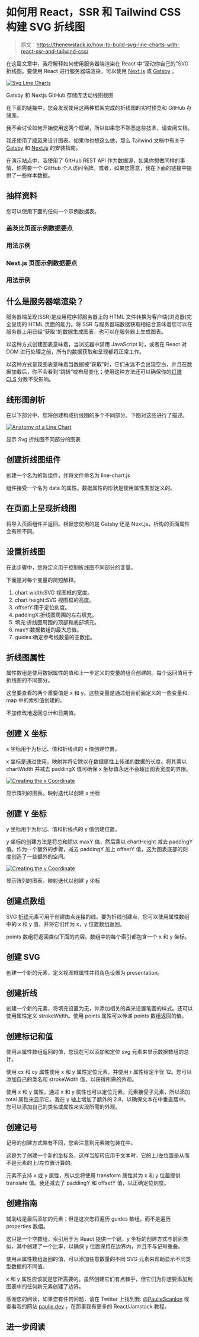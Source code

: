 # 如何用 React，SSR 和 Tailwind CSS 构建 SVG 折线图

> 原文：<https://thenewstack.io/how-to-build-svg-line-charts-with-react-ssr-and-tailwind-css/>

在这篇文章中，我将解释如何使用服务器端渲染在 React 中“滚动你自己的”SVG 折线图。要使用 React 进行服务器端渲染，可以使用 [Next.js](https://nextjs.org/) 或 [Gatsby](https://www.gatsbyjs.com/) 。

[![Svg Line Charts](img/c3e1d05a216735dae634295a3c66cd9c.png)](https://cdn.thenewstack.io/media/2022/10/a3d42d67-open-graph-100.jpg)

Gatsby 和 Nextjs GitHub 存储库活动线图截图

在下面的链接中，您会发现使用这两种框架完成的折线图的实时预览和 GitHub 存储库。

我不会讨论如何开始使用这两个框架，所以如果您不熟悉这些技术，请查阅文档。

我还使用了[顺风](https://tailwindcss.com/)来设计图表。如果你也想这么做，那么 Tailwind 文档中有关于 [Gatsby](https://tailwindcss.com/docs/guides/gatsby) 和 [Next.js](https://tailwindcss.com/docs/guides/nextjs) 的安装指南。

在演示站点中，我使用了 GitHub REST API 作为数据源，如果你想做同样的事情，你需要一个 GitHub 个人访问令牌。或者，如果您愿意，我在下面的链接中提供了一些样本数据。

## 抽样资料

您可以使用下面的任何一个示例数据表。

### 盖茨比页面示例数据要点

### 用法示例

### Next.js 页面示例数据要点

### 用法示例

## 什么是服务器端渲染？

服务器端呈现(SSR)是应用程序将服务器上的 HTML 文件转换为客户端(浏览器)完全呈现的 HTML 页面的能力。将 SSR 与服务器端数据获取相结合意味着您可以在服务器上用已经“获取”的数据生成图表，也可以在服务器上生成图表。

以这种方式创建图表意味着，当浏览器中禁用 JavaScript 时，或者在 React 对 DOM 进行处理之前，所有的数据获取和呈现都将正常工作。

以这种方式呈现图表意味着当数据被“获取”时，它们永远不会出现空白，并且在数据加载后，你不会看到“跳转”或布局变化；使用这种方法还可以确保你的[灯塔](https://developer.chrome.com/docs/lighthouse/overview/) [CLS](https://web.dev/cls/#what-is-a-good-cls-score) 分数不受影响。

## 线形图剖析

在以下部分中，您将创建构成折线图的多个不同部分。下图对这些进行了描述。

[![Anatomy of a Line Chart](img/dcac461e32f51c315a35cfe239138093.png)](https://cdn.thenewstack.io/media/2022/10/5e905f96-anatomoy-of-a-line-chart-100.jpg)

显示 Svg 折线图不同部分的图表

## 创建折线图组件

创建一个名为<linechart>的新组件，并将文件命名为 line-chart.js</linechart>

<linechart>组件接受一个名为 data 的属性。数据属性的形状是使用属性类型定义的。</linechart>

## 在页面上呈现折线图

将<linechart>导入页面组件并返回。根据您使用的是 Gatsby 还是 Next.js，析构的页面属性会有所不同。</linechart>

## 设置折线图

在此步骤中，您将定义用于控制折线图不同部分的变量。

下面是对每个变量的简短解释。

1.  chart width:SVG 视图框的宽度。
2.  chart height:SVG 视图框的高度。
3.  offsetY:用于定位刻度。
4.  paddingX:折线图周围的左右填充。
5.  填充:折线图周围的顶部和底部填充。
6.  maxY:数据数组的最大总值。
7.  guides:确定参考线数量的空数组。

## 折线图属性

属性数组是使用数据属性的值和上一步定义的变量的组合创建的。每个返回值用于折线图的不同部分。

这里要查看的两个重要值是 x 和 y。这些变量是通过组合前面定义的一些变量和. map 中的索引值创建的。

不加修改地返回总计和日期值。

## 创建 X 坐标

x 坐标用于为标记、值和折线点的 x 值创建位置。

x 坐标是通过使用。映射并将它除以在数据属性上传递的数据的长度。将其乘以 chartWidth 并减去 paddingX 值可确保 x 坐标值永远不会超出图表宽度的界限。

[![Creating the x Coordinate](img/97ab3b065d4264d2dd2ebd31e9111eda.png)](https://cdn.thenewstack.io/media/2022/10/bf7e6336-x-coordinate-100.jpg)

显示阵列的图表。映射迭代以创建 x 坐标

## 创建 Y 坐标

y 坐标用于为标记、值和折线点的 y 值创建位置。

y 坐标的创建方法是将总和除以 maxY 值，然后乘以 chartHeight 减去 paddingY 值。作为一个额外的步骤，减去 paddingY 加上 offsetY 值，这为图表底部的刻度创造了一些额外的空间。

[![Creating the y Coordinate](img/4ebe77ceafa22ead40e2c11ed2038076.png)](https://cdn.thenewstack.io/media/2022/10/efcfd97f-y-coordinate-100.jpg)

显示阵列的图表。映射迭代以创建 y 坐标

## 创建点数组

SVG [折线](https://www.w3schools.com/graphics/svg_polyline.asp)元素可用于创建由点连接的线。要为折线创建点，您可以使用属性数组中的 x 和 y 值，并将它们作为 x，y 位置数组返回。

points 数组将返回类似下面的内容。数组中的每个索引都包含一个 x 和 y 坐标。

## 创建 SVG

创建一个新的元素，定义视图框属性并将角色设置为 presentation。

## 创建折线

创建一个新的<polyline>元素，将填充设置为无，并添加相关的类来设置笔画的样式。还可以使用属性定义 strokeWidth。使用 points 属性可以传递 points 数组返回的值。</polyline>

## 创建标记和值

使用从属性数组返回的值，您现在可以添加和定位 svg 元素来显示数据数组的总计。

使用 cx 和 cy 属性使用 x 和 y 属性定位<circle>元素，并使用 r 属性给定半径 12。您可以添加自己的类名和 strokeWidth 值，以获得所需的外观。</circle>

使用 x 和 y 属性，通过 x 和 y 属性也可以定位<text>元素。<text>元素接受子元素，所以添加 total 属性来显示它。我在 y 轴上增加了额外的 2.8，以确保文本在<circle>中垂直居中。您可以添加自己的类名或属性来实现所需的外观。</circle></text></text>

## 创建记号

记号的创建方式略有不同，您会注意到<text>元素被包装在<g>中。</g></text>

这是为了创建一个新的坐标系，这样当旋转应用于文本时，它的上/左位置是从<g>而不是元素的上/左位置计算的。</g>

<g>元素不支持 x 或 y 属性，所以您将使用 transform 属性并为 x 和 y 位置提供 translate 值。我还减去了 paddingY 和 offsetY 值，以正确定位刻度。</g>

## 创建指南

辅助线是最后添加的元素；但是这次您将遍历 guides 数组，而不是遍历 properties 数组。

这只是一个空数组，索引用于为 React 提供一个键。y 坐标的创建方式与前面类似，其中创建了一个比率，以确保 y 位置保持在边界内，并且不与记号重叠。

使用从属性数组返回的值，可以添加任意数量的不同 SVG 元素来帮助显示不同类型数据的不同值。

x 和 y 属性应该就是您所需要的。虽然创建它们有点棘手，但它们为你想要添加到图表中的任何新元素创建了边界。

感谢您的阅读，如果您有任何问题，请在 Twitter 上找到我: [@PaulieScanlon](https://twitter.com/PaulieScanlon) 或查看我的网站 [paulie.dev](https://paulie.dev/) ，在那里我有更多的 React/Jamstack 教程。

## 进一步阅读

<svg xmlns:xlink="http://www.w3.org/1999/xlink" viewBox="0 0 68 31" version="1.1"><title>Group</title> <desc>Created with Sketch.</desc></svg>